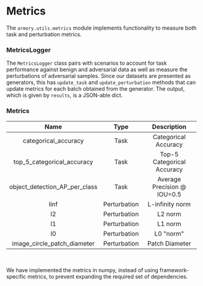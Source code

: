 # Metrics

The `armory.utils.metrics` module implements functionality to measure both
task and perturbation metrics. 

### MetricsLogger

The `MetricsLogger` class pairs with scenarios to account for task performance
against benign and adversarial data as well as measure the perturbations of
adversarial samples. Since our datasets are presented as generators, this has
`update_task` and `update_perturbation` methods that can update metrics for
each batch obtained from the generator. The output, which is given by `results`,
is a JSON-able dict.

### Metrics

| Name | Type | Description |
|:-------: |:-------: |:-------: |
| categorical_accuracy | Task | Categorical Accuracy |
| top_5_categorical_accuracy | Task | Top-5 Categorical Accuracy |
| object_detection_AP_per_class | Task | Average Precision @ IOU=0.5 |
| linf | Perturbation | L-infinity norm |
| l2 | Perturbation | L2 norm |
| l1 | Perturbation | L1 norm |
| l0 | Perturbation | L0 "norm" |
| image_circle_patch_diameter | Perturbation | Patch Diameter |

<br>

We have implemented the metrics in numpy, instead of using framework-specific 
metrics, to prevent expanding the required set of dependencies.
